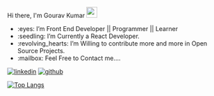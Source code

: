 




Hi there, I'm Gourav Kumar <img src="https://media.giphy.com/media/hvRJCLFzcasrR4ia7z/giphy.gif" width="25px" height="25px">
<ul>
<li> :eyes: I’m Front End Developer || Programmer || Learner</li>
<li> :seedling: I’m Currently a React Developer.</li>
<li> :revolving_hearts:️ I’m Willing to contribute more and more in Open Source Projects.</li>
<li> :mailbox: Feel Free to Contact me....</li>
  </ul>
  

[![linkedin](https://github.com/shikhar1020jais1/Git-Social/blob/master/Icons/LinkedIn.png (LinkedIn))][2]
[![github](https://github.com/shikhar1020jais1/Git-Social/blob/master/Icons/Github.png (Github))][5]


[2]: https://www.linkedin.com/in/gouravkumar1312/
[5]: https://www.github.com/GouravKumar13

[![Top Langs](https://github-readme-stats.vercel.app/api/top-langs/?username=GouravKumar13&layout=compact)](https://github.com/anuraghazra/github-readme-stats)
